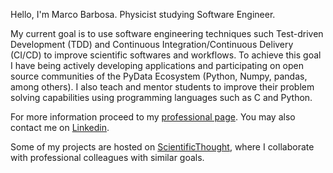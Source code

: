 Hello, I'm Marco Barbosa. Physicist studying Software Engineer.

My current goal is to use software engineering techniques such Test-driven Development (TDD) and Continuous Integration/Continuous Delivery (CI/CD) to improve scientific softwares and workflows. To achieve this goal I have being actively developing applications and participating on open source communities of the PyData Ecosystem (Python, Numpy, pandas, among others). I also teach and mentor students to improve their problem solving capabilities using programming languages such as C and Python.

For more information proceed to my [professional page](https://aureliobarbosa.github.io/aureliobarbosa). You may also contact me on [Linkedin](https://www.linkedin.com/in/marco-barbosa-196638234/).

Some of my projects are hosted on [ScientificThought](https://github.com/orgs/ScientificThought/repositories), where I collaborate with professional colleagues with similar goals.
 
